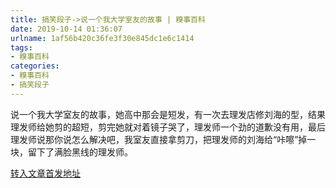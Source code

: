 ```yaml
---
title: 搞笑段子->说一个我大学室友的故事 | 糗事百科
date: 2019-10-14 01:36:07
urlname: 1af56b420c36fe3f30e845dc1e6c1414
tags: 
- 糗事百科
categories:
- 糗事百科
- 搞笑段子
---
```

说一个我大学室友的故事，她高中那会是短发，有一次去理发店修刘海的型，结果理发师给她剪的超短，剪完她就对着镜子哭了，理发师一个劲的道歉没有用，最后理发师说那你说怎么解决吧，我室友直接拿剪刀，把理发师的刘海给“咔嚓”掉一块，留下了满脸黑线的理发师。



[转入文章首发地址](http://www.lovehhy.net/Joke/View/821029)